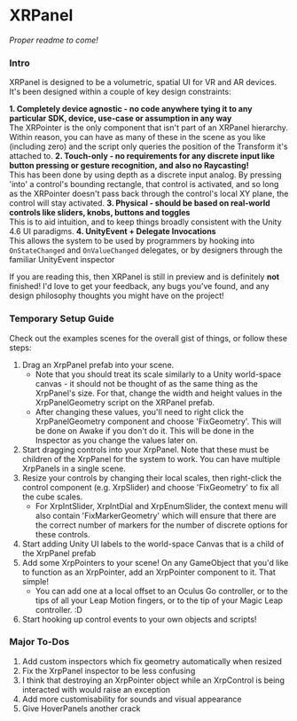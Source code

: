 # XRPanel

*Proper readme to come!*

### Intro

XRPanel is designed to be a volumetric, spatial UI for VR and AR devices. It's been designed within a couple of key design constraints:

**1. Completely device agnostic - no code anywhere tying it to any particular SDK, device, use-case or assumption in any way**    
The XRPointer is the only component that isn't part of an XRPanel hierarchy. Within reason, you can have as many of these in the scene as you like (including zero) and the script only queries the position of the Transform it's attached to.
**2. Touch-only - no requirements for any discrete input like button pressing or gesture recognition, and also no Raycasting!**    
This has been done by using depth as a discrete input analog. By pressing 'into' a control's bounding rectangle, that control is activated, and so long as the XRPointer doesn't pass back through the control's local XY plane, the control will stay activated.
**3. Physical - should be based on real-world controls like sliders, knobs, buttons and toggles**    
This is to aid intuition, and to keep things broadly consistent with the Unity 4.6 UI paradigms.
**4. UnityEvent + Delegate Invocations**    
This allows the system to be used by programmers by hooking into `OnStateChanged` and `OnValueChanged` delegates, or by designers through the familiar UnityEvent inspector
  
If you are reading this, then XRPanel is still in preview and is definitely **not** finished! I'd love to get your feedback, any bugs you've found, and any design philosophy thoughts you might have on the project!

### Temporary Setup Guide

Check out the examples scenes for the overall gist of things, or follow these steps:

1. Drag an XrpPanel prefab into your scene. 
    - Note that you should treat its scale similarly to a Unity world-space canvas - it should not be thought of as the same thing as the XrpPanel's size. For that, change the width and height values in the XrpPanelGeometry script on the XRPanel prefab.
    - After changing these values, you'll need to right click the XrpPanelGeometry component and choose 'FixGeometry'. This will be done on Awake if you don't do it. This will be done in the Inspector as you change the values later on.
2. Start dragging controls into your XrpPanel. Note that these must be children of the XrpPanel for the system to work. You can have multiple XrpPanels in a single scene.
3. Resize your controls by changing their local scales, then right-click the control component (e.g. XrpSlider) and choose 'FixGeometry' to fix all the cube scales.
    - For XrpIntSlider, XrpIntDial and XrpEnumSlider, the context menu will also contain 'FixMarkerGeometry' which will ensure that there are the correct number of markers for the number of discrete options for these controls.
4. Start adding Unity UI labels to the world-space Canvas that is a child of the XrpPanel prefab
5. Add some XrpPointers to your scene! On any GameObject that you'd like to function as an XrpPointer, add an XrpPointer component to it. That simple! 
    - You can add one at a local offset to an Oculus Go controller, or to the tips of all your Leap Motion fingers, or to the tip of your Magic Leap controller. :D
6. Start hooking up control events to your own objects and scripts!

### Major To-Dos

1. Add custom inspectors which fix geometry automatically when resized
2. Fix the XrpPanel inspector to be less confusing
3. I think that destroying an XrpPointer object while an XrpControl is being interacted with would raise an exception
4. Add more customisability for sounds and visual appearance
5. Give HoverPanels another crack
